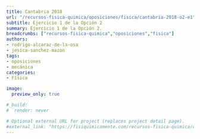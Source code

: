```yaml
---
title: Cantabria 2018
url: "/recursos-fisica-quimica/oposiciones/fisica/cantabria-2018-o2-e1"
subtitle: Ejercicio 1 de la Opción 2
summary: Ejercicio 1 de la Opción 2.
breadcrumbs: ["recursos-fisica-quimica","oposiciones","fisica"]
authors:
- rodrigo-alcaraz-de-la-osa
- jesica-sanchez-mazon
tags:
- oposiciones
- mecánica
categories:
- Física

image:
  preview_only: true

#_build:
#  render: never

# Optional external URL for project (replaces project detail page).
#external_link: "https://fisiquimicamente.com/recursos-fisica-quimica/oposiciones/fisica/cantabria-2018-o2-e1/cantabria-2018-o2-e1.pdf"
---
```


<!-- <iframe src="https://docs.google.com/viewer?url=https://fisiquimicamente.com/recursos-fisica-quimica/oposiciones/fisica/cantabria-2018-o2-e1/cantabria-2018-o2-e1.pdf&embedded=true" style="width: 100vw; height: 500px; position: relative; left: 50%; right: 50%; margin-left: -50vw; margin-right: -50vw;" frameborder="0"></iframe> -->

<div id="adobe-dc-view" style="width: 100vw; position: relative; left: 50%; right: 50%; margin-left: -50vw; margin-right: -50vw;"></div>
<script src="https://documentcloud.adobe.com/view-sdk/main.js"></script>
<script type="text/javascript">
	document.addEventListener("adobe_dc_view_sdk.ready", function(){ 
		var adobeDCView = new AdobeDC.View({clientId: "5b6be996ab824b0e8113830d11740fa3", divId: "adobe-dc-view"});
		adobeDCView.previewFile({
			content:{location: {url: "https://fisiquimicamente.com/recursos-fisica-quimica/oposiciones/fisica/cantabria-2018-o2-e1/cantabria-2018-o2-e1.pdf"}},
			metaData:{fileName: "cantabria-2018-o2-e1.pdf"}
		}, {embedMode: "IN_LINE"});
	});
</script>